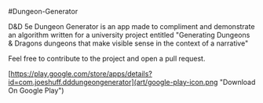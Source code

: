 #Dungeon-Generator [](art/app_icon.png "App Icon")

D&D 5e Dungeon Generator is an app made to compliment and demonstrate an algorithm written for a university project entitled "Generating Dungeons & Dragons dungeons that make visible sense in the context of a narrative"

Feel free to contribute to the project and open a pull request.

[https://play.google.com/store/apps/details?id=com.joeshuff.dddungeongenerator](art/google-play-icon.png "Download On Google Play")